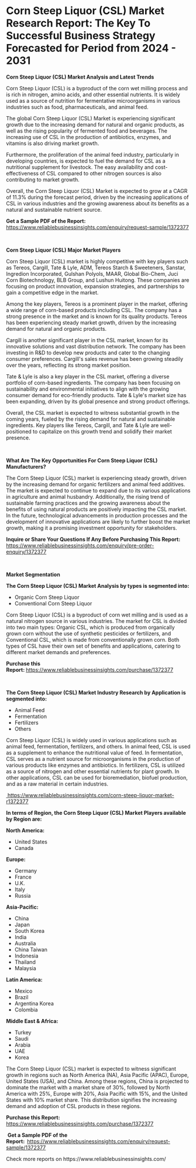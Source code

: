 <p><h1>Corn Steep Liquor (CSL) Market Research Report: The Key To Successful Business Strategy Forecasted for Period from 2024 - 2031</h1></p><p><strong>Corn Steep Liquor (CSL) Market Analysis and Latest Trends</strong></p>
<p><p>Corn Steep Liquor (CSL) is a byproduct of the corn wet milling process and is rich in nitrogen, amino acids, and other essential nutrients. It is widely used as a source of nutrition for fermentative microorganisms in various industries such as food, pharmaceuticals, and animal feed.</p><p>The global Corn Steep Liquor (CSL) Market is experiencing significant growth due to the increasing demand for natural and organic products, as well as the rising popularity of fermented food and beverages. The increasing use of CSL in the production of antibiotics, enzymes, and vitamins is also driving market growth.</p><p>Furthermore, the proliferation of the animal feed industry, particularly in developing countries, is expected to fuel the demand for CSL as a nutritional supplement for livestock. The easy availability and cost-effectiveness of CSL compared to other nitrogen sources is also contributing to market growth.</p><p>Overall, the Corn Steep Liquor (CSL) Market is expected to grow at a CAGR of 11.3% during the forecast period, driven by the increasing applications of CSL in various industries and the growing awareness about its benefits as a natural and sustainable nutrient source.</p></p>
<p><strong>Get a Sample PDF of the Report:&nbsp;</strong> <a href="https://www.reliablebusinessinsights.com/enquiry/request-sample/1372377">https://www.reliablebusinessinsights.com/enquiry/request-sample/1372377</a></p>
<p>&nbsp;</p>
<p><strong>Corn Steep Liquor (CSL) Major Market Players</strong></p>
<p><p>Corn Steep Liquor (CSL) market is highly competitive with key players such as Tereos, Cargill, Tate & Lyle, ADM, Tereos Starch & Sweeteners, Sanstar, Ingredion Incorporated, Gulshan Polyols, MAAR, Global Bio-Chem, Juci Corn Biotechnology, BLB Group, and Lushun Huitong. These companies are focusing on product innovation, expansion strategies, and partnerships to gain a competitive edge in the market.</p><p>Among the key players, Tereos is a prominent player in the market, offering a wide range of corn-based products including CSL. The company has a strong presence in the market and is known for its quality products. Tereos has been experiencing steady market growth, driven by the increasing demand for natural and organic products.</p><p>Cargill is another significant player in the CSL market, known for its innovative solutions and vast distribution network. The company has been investing in R&D to develop new products and cater to the changing consumer preferences. Cargill's sales revenue has been growing steadily over the years, reflecting its strong market position.</p><p>Tate & Lyle is also a key player in the CSL market, offering a diverse portfolio of corn-based ingredients. The company has been focusing on sustainability and environmental initiatives to align with the growing consumer demand for eco-friendly products. Tate & Lyle's market size has been expanding, driven by its global presence and strong product offerings.</p><p>Overall, the CSL market is expected to witness substantial growth in the coming years, fueled by the rising demand for natural and sustainable ingredients. Key players like Tereos, Cargill, and Tate & Lyle are well-positioned to capitalize on this growth trend and solidify their market presence.</p></p>
<p>&nbsp;</p>
<p><strong>What Are The Key Opportunities For Corn Steep Liquor (CSL) Manufacturers?</strong></p>
<p><p>The Corn Steep Liquor (CSL) market is experiencing steady growth, driven by the increasing demand for organic fertilizers and animal feed additives. The market is expected to continue to expand due to its various applications in agriculture and animal husbandry. Additionally, the rising trend of sustainable farming practices and the growing awareness about the benefits of using natural products are positively impacting the CSL market. In the future, technological advancements in production processes and the development of innovative applications are likely to further boost the market growth, making it a promising investment opportunity for stakeholders.</p></p>
<p><strong>Inquire or Share Your Questions If Any Before Purchasing This Report:</strong> <a href="https://www.reliablebusinessinsights.com/enquiry/pre-order-enquiry/1372377">https://www.reliablebusinessinsights.com/enquiry/pre-order-enquiry/1372377</a></p>
<p>&nbsp;</p>
<p><strong>Market Segmentation</strong></p>
<p><strong>The Corn Steep Liquor (CSL) Market Analysis by types is segmented into:</strong></p>
<p><ul><li>Organic Corn Steep Liquor</li><li>Conventional Corn Steep Liquor</li></ul></p>
<p><p>Corn Steep Liquor (CSL) is a byproduct of corn wet milling and is used as a natural nitrogen source in various industries. The market for CSL is divided into two main types: Organic CSL, which is produced from organically grown corn without the use of synthetic pesticides or fertilizers, and Conventional CSL, which is made from conventionally grown corn. Both types of CSL have their own set of benefits and applications, catering to different market demands and preferences.</p></p>
<p><strong>Purchase this Report:&nbsp;</strong><a href="https://www.reliablebusinessinsights.com/purchase/1372377">https://www.reliablebusinessinsights.com/purchase/1372377</a></p>
<p>&nbsp;</p>
<p><strong>The Corn Steep Liquor (CSL) Market Industry Research by Application is segmented into:</strong></p>
<p><ul><li>Animal Feed</li><li>Fermentation</li><li>Fertilizers</li><li>Others</li></ul></p>
<p><p>Corn Steep Liquor (CSL) is widely used in various applications such as animal feed, fermentation, fertilizers, and others. In animal feed, CSL is used as a supplement to enhance the nutritional value of feed. In fermentation, CSL serves as a nutrient source for microorganisms in the production of various products like enzymes and antibiotics. In fertilizers, CSL is utilized as a source of nitrogen and other essential nutrients for plant growth. In other applications, CSL can be used for bioremediation, biofuel production, and as a raw material in certain industries.</p></p>
<p><a href="https://www.reliablebusinessinsights.com/corn-steep-liquor-market-r1372377">&nbsp;https://www.reliablebusinessinsights.com/corn-steep-liquor-market-r1372377</a></p>
<p><strong>In terms of Region, the Corn Steep Liquor (CSL) Market Players available by Region are:</strong></p>
<p>
    <p> <strong> North America: </strong>
        <ul>
            <li>United States</li>
            <li>Canada</li>
        </ul>
        </p> 
    <p> <strong> Europe: </strong>
        <ul>
            <li>Germany</li>
            <li>France</li>
            <li>U.K.</li>
            <li>Italy</li>
            <li>Russia</li>
        </ul>
        </p> 
    <p> <strong> Asia-Pacific: </strong>
        <ul>
            <li>China</li>
            <li>Japan</li>
            <li>South Korea</li>
            <li>India</li>
            <li>Australia</li>
            <li>China Taiwan</li>
            <li>Indonesia</li>
            <li>Thailand</li>
            <li>Malaysia</li>
        </ul>
        </p> 
    <p> <strong> Latin America: </strong>
        <ul>
            <li>Mexico</li>
            <li>Brazil</li>
            <li>Argentina Korea</li>
            <li>Colombia</li>
        </ul>
        </p> 
    <p> <strong> Middle East & Africa: </strong>
        <ul>
            <li>Turkey</li>
            <li>Saudi</li>
            <li>Arabia</li>
            <li>UAE</li>
            <li>Korea</li>
        </ul>
    </p>
    </p>
<p><p>The Corn Steep Liquor (CSL) market is expected to witness significant growth in regions such as North America (NA), Asia Pacific (APAC), Europe, United States (USA), and China. Among these regions, China is projected to dominate the market with a market share of 30%, followed by North America with 25%, Europe with 20%, Asia Pacific with 15%, and the United States with 10% market share. This distribution signifies the increasing demand and adoption of CSL products in these regions.</p></p>
<p><strong>Purchase this Report: </strong><a href="https://www.reliablebusinessinsights.com/purchase/1372377">https://www.reliablebusinessinsights.com/purchase/1372377</a></p>
<p>&nbsp;<strong>Get a Sample PDF of the Report:&nbsp;&nbsp;</strong><a href="https://www.reliablebusinessinsights.com/enquiry/request-sample/1372377">https://www.reliablebusinessinsights.com/enquiry/request-sample/1372377</a></p>
<p><strong></strong></p>
<p>Check more reports on https://www.reliablebusinessinsights.com/</p>